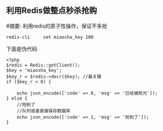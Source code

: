 ## 利用Redis做整点秒杀抢购

#摘要: 利用redis的原子性操作，保证不多抢

    redis-cli     set miaosha_key 100
下面是伪代码

    <?php
    $redis = Redis::getClient();
    $key = 'miaosha_key';
    $key_r = $redis->decr($key); //最关键
    if ($key_r < 0) {
    
    	echo json_encode(['code' => 0, 'msg' => '已经被抢光']);
    } else {
    	//抢到了
    	//队列或者直接保存数据库
    	echo json_encode(['code' => 1, 'msg' => '抢到了']);
    }
